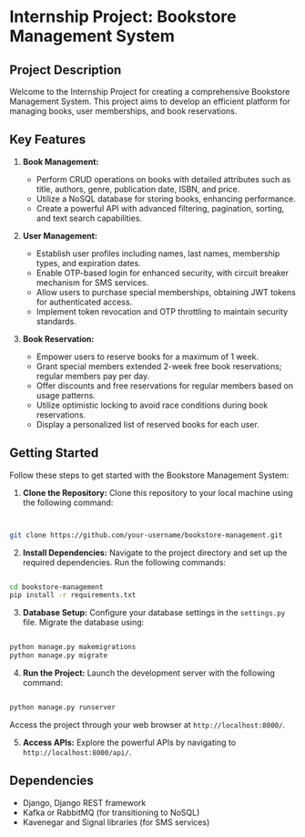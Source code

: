 # Internship Project: Bookstore Management System

## Project Description
Welcome to the Internship Project for creating a comprehensive Bookstore Management System. This project aims to develop an efficient platform for managing books, user memberships, and book reservations.

## Key Features
1. **Book Management:**
   - Perform CRUD operations on books with detailed attributes such as title, authors, genre, publication date, ISBN, and price.
   - Utilize a NoSQL database for storing books, enhancing performance.
   - Create a powerful API with advanced filtering, pagination, sorting, and text search capabilities.

2. **User Management:**
   - Establish user profiles including names, last names, membership types, and expiration dates.
   - Enable OTP-based login for enhanced security, with circuit breaker mechanism for SMS services.
   - Allow users to purchase special memberships, obtaining JWT tokens for authenticated access.
   - Implement token revocation and OTP throttling to maintain security standards.

3. **Book Reservation:**
   - Empower users to reserve books for a maximum of 1 week.
   - Grant special members extended 2-week free book reservations; regular members pay per day.
   - Offer discounts and free reservations for regular members based on usage patterns.
   - Utilize optimistic locking to avoid race conditions during book reservations.
   - Display a personalized list of reserved books for each user.

## Getting Started
Follow these steps to get started with the Bookstore Management System:

1. **Clone the Repository:**
   Clone this repository to your local machine using the following command:


```bash


git clone https://github.com/your-username/bookstore-management.git


```

2. **Install Dependencies:**
Navigate to the project directory and set up the required dependencies. Run the following commands:

```bash

cd bookstore-management
pip install -r requirements.txt

```

3. **Database Setup:**
Configure your database settings in the `settings.py` file. Migrate the database using:

```bash

python manage.py makemigrations
python manage.py migrate

```


4. **Run the Project:**
Launch the development server with the following command:

```bash

python manage.py runserver


```

Access the project through your web browser at `http://localhost:8000/`.

5. **Access APIs:**
Explore the powerful APIs by navigating to `http://localhost:8000/api/`.

## Dependencies
- Django, Django REST framework
- Kafka or RabbitMQ (for transitioning to NoSQL)
- Kavenegar and Signal libraries (for SMS services)

